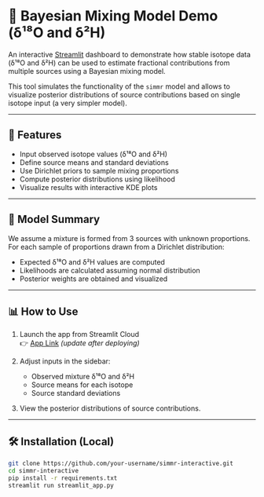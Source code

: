 # 🧪 Bayesian Mixing Model Demo (δ¹⁸O and δ²H)

An interactive [Streamlit](https://streamlit.io/) dashboard to demonstrate how stable isotope data (δ¹⁸O and δ²H) can be used to estimate fractional contributions from multiple sources using a Bayesian mixing model.

This tool simulates the functionality of the `simmr` model and allows to visualize posterior distributions of source contributions based on single isotope input (a very simpler model).

---

## 🚀 Features

- Input observed isotope values (δ¹⁸O and δ²H)
- Define source means and standard deviations
- Use Dirichlet priors to sample mixing proportions
- Compute posterior distributions using likelihood
- Visualize results with interactive KDE plots

---

## 🧮 Model Summary

We assume a mixture is formed from 3 sources with unknown proportions. For each sample of proportions drawn from a Dirichlet distribution:

- Expected δ¹⁸O and δ²H values are computed
- Likelihoods are calculated assuming normal distribution
- Posterior weights are obtained and visualized

---

## 📊 How to Use

1. Launch the app from Streamlit Cloud  
   👉 [App Link](https://your-username.streamlit.app/) *(update after deploying)*

2. Adjust inputs in the sidebar:
   - Observed mixture δ¹⁸O and δ²H
   - Source means for each isotope
   - Source standard deviations

3. View the posterior distributions of source contributions.

---

## 🛠️ Installation (Local)

```bash
git clone https://github.com/your-username/simmr-interactive.git
cd simmr-interactive
pip install -r requirements.txt
streamlit run streamlit_app.py

